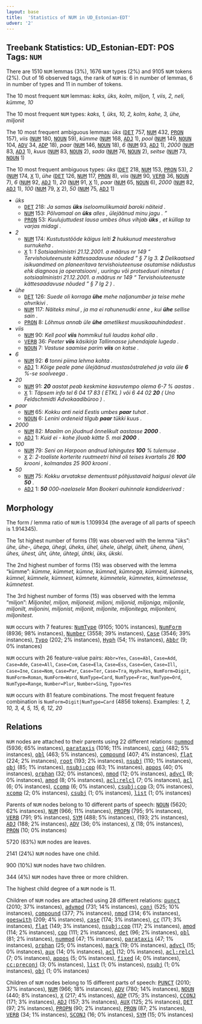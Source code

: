 ```yaml
---
layout: base
title:  'Statistics of NUM in UD_Estonian-EDT'
udver: '2'
---
```


## Treebank Statistics: UD_Estonian-EDT: POS Tags: `NUM`

There are 1510 `NUM` lemmas (3%), 1676 `NUM` types (2%) and 9105 `NUM` tokens (2%).
Out of 16 observed tags, the rank of `NUM` is: 6 in number of lemmas, 6 in number of types and 11 in number of tokens.

The 10 most frequent `NUM` lemmas: <em>kaks, üks, kolm, miljon, 1, viis, 2, neli, kümme, 10</em>

The 10 most frequent `NUM` types:  <em>kaks, 1, üks, 10, 2, kolm, kahe, 3, ühe, miljonit</em>

The 10 most frequent ambiguous lemmas: <em>üks</em> (<tt><a href="et_edt-pos-DET.html">DET</a></tt> 757, <tt><a href="et_edt-pos-NUM.html">NUM</a></tt> 432, <tt><a href="et_edt-pos-PRON.html">PRON</a></tt> 157), <em>viis</em> (<tt><a href="et_edt-pos-NUM.html">NUM</a></tt> 180, <tt><a href="et_edt-pos-NOUN.html">NOUN</a></tt> 59), <em>kümme</em> (<tt><a href="et_edt-pos-NUM.html">NUM</a></tt> 168, <tt><a href="et_edt-pos-ADJ.html">ADJ</a></tt> 1), <em>pool</em> (<tt><a href="et_edt-pos-NUM.html">NUM</a></tt> 149, <tt><a href="et_edt-pos-NOUN.html">NOUN</a></tt> 104, <tt><a href="et_edt-pos-ADV.html">ADV</a></tt> 34, <tt><a href="et_edt-pos-ADP.html">ADP</a></tt> 18), <em>paar</em> (<tt><a href="et_edt-pos-NUM.html">NUM</a></tt> 146, <tt><a href="et_edt-pos-NOUN.html">NOUN</a></tt> 18), <em>6</em> (<tt><a href="et_edt-pos-NUM.html">NUM</a></tt> 93, <tt><a href="et_edt-pos-ADJ.html">ADJ</a></tt> 1), <em>2000</em> (<tt><a href="et_edt-pos-NUM.html">NUM</a></tt> 83, <tt><a href="et_edt-pos-ADJ.html">ADJ</a></tt> 1), <em>kuus</em> (<tt><a href="et_edt-pos-NUM.html">NUM</a></tt> 83, <tt><a href="et_edt-pos-NOUN.html">NOUN</a></tt> 2), <em>sada</em> (<tt><a href="et_edt-pos-NUM.html">NUM</a></tt> 76, <tt><a href="et_edt-pos-NOUN.html">NOUN</a></tt> 2), <em>seitse</em> (<tt><a href="et_edt-pos-NUM.html">NUM</a></tt> 73, <tt><a href="et_edt-pos-NOUN.html">NOUN</a></tt> 1)

The 10 most frequent ambiguous types:  <em>üks</em> (<tt><a href="et_edt-pos-DET.html">DET</a></tt> 218, <tt><a href="et_edt-pos-NUM.html">NUM</a></tt> 153, <tt><a href="et_edt-pos-PRON.html">PRON</a></tt> 53), <em>2</em> (<tt><a href="et_edt-pos-NUM.html">NUM</a></tt> 174, <tt><a href="et_edt-pos-X.html">X</a></tt> 1), <em>ühe</em> (<tt><a href="et_edt-pos-DET.html">DET</a></tt> 126, <tt><a href="et_edt-pos-NUM.html">NUM</a></tt> 117, <tt><a href="et_edt-pos-PRON.html">PRON</a></tt> 8), <em>viis</em> (<tt><a href="et_edt-pos-NUM.html">NUM</a></tt> 90, <tt><a href="et_edt-pos-VERB.html">VERB</a></tt> 36, <tt><a href="et_edt-pos-NOUN.html">NOUN</a></tt> 7), <em>6</em> (<tt><a href="et_edt-pos-NUM.html">NUM</a></tt> 92, <tt><a href="et_edt-pos-ADJ.html">ADJ</a></tt> 1), <em>20</em> (<tt><a href="et_edt-pos-NUM.html">NUM</a></tt> 91, <tt><a href="et_edt-pos-X.html">X</a></tt> 1), <em>paar</em> (<tt><a href="et_edt-pos-NUM.html">NUM</a></tt> 65, <tt><a href="et_edt-pos-NOUN.html">NOUN</a></tt> 6), <em>2000</em> (<tt><a href="et_edt-pos-NUM.html">NUM</a></tt> 82, <tt><a href="et_edt-pos-ADJ.html">ADJ</a></tt> 1), <em>100</em> (<tt><a href="et_edt-pos-NUM.html">NUM</a></tt> 79, <tt><a href="et_edt-pos-X.html">X</a></tt> 2), <em>50</em> (<tt><a href="et_edt-pos-NUM.html">NUM</a></tt> 75, <tt><a href="et_edt-pos-ADJ.html">ADJ</a></tt> 1)


* <em>üks</em>
  * <tt><a href="et_edt-pos-DET.html">DET</a></tt> 218: <em>Ja samas <b>üks</b> iseloomulikumaid baroki näiteid .</em>
  * <tt><a href="et_edt-pos-NUM.html">NUM</a></tt> 153: <em>Põlvamaal on <b>üks</b> alles , ülejäänud minu jagu . ”</em>
  * <tt><a href="et_edt-pos-PRON.html">PRON</a></tt> 53: <em>Kuulujuttudest lausa umbes õhus vihjab <b>üks</b> , et küllap ta varjas midagi .</em>
* <em>2</em>
  * <tt><a href="et_edt-pos-NUM.html">NUM</a></tt> 174: <em>Kustutustööde käigus leiti <b>2</b> hukkunud meesterahva surnukeha .</em>
  * <tt><a href="et_edt-pos-X.html">X</a></tt> 1: <em>1 Sotsiaalministri 21.12.2001. a määrus nr 149 “ Tervishoiuteenuste kättesaadavuse nõuded ” § 7 lg 3. <b>2</b> Delikaatsed isikuandmed on planeeritava tervishoiuteenuse osutamise näidustus ehk diagnoos ja operatsiooni , uuringu või protseduuri nimetus ( sotsiaalministri 21.12.2001. a määrus nr 149 “ Tervishoiuteenuste kättesaadavuse nõuded ” § 7 lg 2 ) .</em>
* <em>ühe</em>
  * <tt><a href="et_edt-pos-DET.html">DET</a></tt> 126: <em>Suede oli korraga <b>ühe</b> mehe naljanumber ja teise mehe ohvrikivi .</em>
  * <tt><a href="et_edt-pos-NUM.html">NUM</a></tt> 117: <em>Näiteks minul , ja ma ei rahunenudki enne , kui <b>ühe</b> sellise sain .</em>
  * <tt><a href="et_edt-pos-PRON.html">PRON</a></tt> 8: <em>Lõhmus annab üle <b>ühe</b> ametlikest muusikaauhindadest .</em>
* <em>viis</em>
  * <tt><a href="et_edt-pos-NUM.html">NUM</a></tt> 90: <em>Kell pool <b>viis</b> hommikul tuli laudas kohal olla .</em>
  * <tt><a href="et_edt-pos-VERB.html">VERB</a></tt> 36: <em>Peeter <b>viis</b> käsikirja Tallinnasse juhendajale lugeda .</em>
  * <tt><a href="et_edt-pos-NOUN.html">NOUN</a></tt> 7: <em>Vastuse saamise parim <b>viis</b> on katse .</em>
* <em>6</em>
  * <tt><a href="et_edt-pos-NUM.html">NUM</a></tt> 92: <em><b>6</b> tonni piima lehma kohta .</em>
  * <tt><a href="et_edt-pos-ADJ.html">ADJ</a></tt> 1: <em>Kõige peale pane ülejäänud mustasõstralehed ja vala üle <b>6</b> %-se soolveega .</em>
* <em>20</em>
  * <tt><a href="et_edt-pos-NUM.html">NUM</a></tt> 91: <em><b>20</b> aastat peab keskmine kasvutempo olema 6-7 % aastas .</em>
  * <tt><a href="et_edt-pos-X.html">X</a></tt> 1: <em>Täpsem info tel 6 04 17 83 ( ETKL ) või 6 44 02 <b>20</b> ( Uno Feldschmidti Advokaadibüroo ) .</em>
* <em>paar</em>
  * <tt><a href="et_edt-pos-NUM.html">NUM</a></tt> 65: <em>Kokku anti neid Eestis umbes <b>paar</b> tuhat .</em>
  * <tt><a href="et_edt-pos-NOUN.html">NOUN</a></tt> 6: <em>Lenini ordeneid tilgub <b>paar</b> tükki kuus .</em>
* <em>2000</em>
  * <tt><a href="et_edt-pos-NUM.html">NUM</a></tt> 82: <em>Maailm on jõudnud õnnelikult aastasse <b>2000</b> .</em>
  * <tt><a href="et_edt-pos-ADJ.html">ADJ</a></tt> 1: <em>Kuid ei - kohe jõuab kätte 5. mai <b>2000</b> .</em>
* <em>100</em>
  * <tt><a href="et_edt-pos-NUM.html">NUM</a></tt> 79: <em>Seni on Harpoon andnud lahingutes <b>100</b> % tulemuse .</em>
  * <tt><a href="et_edt-pos-X.html">X</a></tt> 2: <em>2-toaliste korterite ruutmeetri hind oli teises kvartalis 26 <b>100</b> krooni , kolmandas 25 900 krooni .</em>
* <em>50</em>
  * <tt><a href="et_edt-pos-NUM.html">NUM</a></tt> 75: <em>Kokku arvatakse dementsust põhjustavaid haigusi olevat üle <b>50</b> .</em>
  * <tt><a href="et_edt-pos-ADJ.html">ADJ</a></tt> 1: <em><b>50</b> 000-naelasele Man Bookeri auhinnale kandideerivad :</em>

## Morphology

The form / lemma ratio of `NUM` is 1.109934 (the average of all parts of speech is 1.914345).

The 1st highest number of forms (19) was observed with the lemma “üks”: <em>ühe, ühe-, ühega, ühegi, üheks, ühel, ühele, ühelgi, ühelt, ühena, üheni, ühes, ühest, üht, ühte, ühtegi, ühtki, üks, ükski</em>.

The 2nd highest number of forms (15) was observed with the lemma “kümme”: <em>kümme, kümmet, kümne, kümned, kümnega, kümneid, kümneks, kümnel, kümnele, kümnest, kümnete, kümnetele, kümnetes, kümnetesse, kümnetest</em>.

The 3rd highest number of forms (15) was observed with the lemma “miljon”: <em>Miljonitel, miljon, miljoneid, miljoni, miljonid, miljoniga, miljonile, miljonilt, miljonini, miljonist, miljonit, miljonite, miljonitega, miljoniteni, miljonitest</em>.

`NUM` occurs with 7 features: <tt><a href="et_edt-feat-NumType.html">NumType</a></tt> (9105; 100% instances), <tt><a href="et_edt-feat-NumForm.html">NumForm</a></tt> (8936; 98% instances), <tt><a href="et_edt-feat-Number.html">Number</a></tt> (3558; 39% instances), <tt><a href="et_edt-feat-Case.html">Case</a></tt> (3546; 39% instances), <tt><a href="et_edt-feat-Typo.html">Typo</a></tt> (202; 2% instances), <tt><a href="et_edt-feat-Hyph.html">Hyph</a></tt> (54; 1% instances), <tt><a href="et_edt-feat-Abbr.html">Abbr</a></tt> (9; 0% instances)

`NUM` occurs with 26 feature-value pairs: `Abbr=Yes`, `Case=Abl`, `Case=Add`, `Case=Ade`, `Case=All`, `Case=Com`, `Case=Ela`, `Case=Ess`, `Case=Gen`, `Case=Ill`, `Case=Ine`, `Case=Nom`, `Case=Par`, `Case=Ter`, `Case=Tra`, `Hyph=Yes`, `NumForm=Digit`, `NumForm=Roman`, `NumForm=Word`, `NumType=Card`, `NumType=Frac`, `NumType=Ord`, `NumType=Range`, `Number=Plur`, `Number=Sing`, `Typo=Yes`

`NUM` occurs with 81 feature combinations.
The most frequent feature combination is `NumForm=Digit|NumType=Card` (4856 tokens).
Examples: <em>1, 2, 10, 3, 4, 5, 15, 6, 12, 20</em>


## Relations

`NUM` nodes are attached to their parents using 22 different relations: <tt><a href="et_edt-dep-nummod.html">nummod</a></tt> (5936; 65% instances), <tt><a href="et_edt-dep-parataxis.html">parataxis</a></tt> (1016; 11% instances), <tt><a href="et_edt-dep-conj.html">conj</a></tt> (482; 5% instances), <tt><a href="et_edt-dep-obl.html">obl</a></tt> (463; 5% instances), <tt><a href="et_edt-dep-compound.html">compound</a></tt> (407; 4% instances), <tt><a href="et_edt-dep-flat.html">flat</a></tt> (224; 2% instances), <tt><a href="et_edt-dep-root.html">root</a></tt> (193; 2% instances), <tt><a href="et_edt-dep-nsubj.html">nsubj</a></tt> (110; 1% instances), <tt><a href="et_edt-dep-obj.html">obj</a></tt> (85; 1% instances), <tt><a href="et_edt-dep-nsubj-cop.html">nsubj:cop</a></tt> (63; 1% instances), <tt><a href="et_edt-dep-appos.html">appos</a></tt> (40; 0% instances), <tt><a href="et_edt-dep-orphan.html">orphan</a></tt> (32; 0% instances), <tt><a href="et_edt-dep-nmod.html">nmod</a></tt> (12; 0% instances), <tt><a href="et_edt-dep-advcl.html">advcl</a></tt> (8; 0% instances), <tt><a href="et_edt-dep-amod.html">amod</a></tt> (8; 0% instances), <tt><a href="et_edt-dep-acl-relcl.html">acl:relcl</a></tt> (7; 0% instances), <tt><a href="et_edt-dep-acl.html">acl</a></tt> (6; 0% instances), <tt><a href="et_edt-dep-ccomp.html">ccomp</a></tt> (6; 0% instances), <tt><a href="et_edt-dep-csubj-cop.html">csubj:cop</a></tt> (3; 0% instances), <tt><a href="et_edt-dep-xcomp.html">xcomp</a></tt> (2; 0% instances), <tt><a href="et_edt-dep-csubj.html">csubj</a></tt> (1; 0% instances), <tt><a href="et_edt-dep-list.html">list</a></tt> (1; 0% instances)

Parents of `NUM` nodes belong to 10 different parts of speech: <tt><a href="et_edt-pos-NOUN.html">NOUN</a></tt> (5620; 62% instances), <tt><a href="et_edt-pos-NUM.html">NUM</a></tt> (966; 11% instances), <tt><a href="et_edt-pos-PROPN.html">PROPN</a></tt> (795; 9% instances), <tt><a href="et_edt-pos-VERB.html">VERB</a></tt> (791; 9% instances), <tt><a href="et_edt-pos-SYM.html">SYM</a></tt> (488; 5% instances),  (193; 2% instances), <tt><a href="et_edt-pos-ADJ.html">ADJ</a></tt> (188; 2% instances), <tt><a href="et_edt-pos-ADV.html">ADV</a></tt> (36; 0% instances), <tt><a href="et_edt-pos-X.html">X</a></tt> (18; 0% instances), <tt><a href="et_edt-pos-PRON.html">PRON</a></tt> (10; 0% instances)

5720 (63%) `NUM` nodes are leaves.

2141 (24%) `NUM` nodes have one child.

900 (10%) `NUM` nodes have two children.

344 (4%) `NUM` nodes have three or more children.

The highest child degree of a `NUM` node is 11.

Children of `NUM` nodes are attached using 28 different relations: <tt><a href="et_edt-dep-punct.html">punct</a></tt> (2010; 37% instances), <tt><a href="et_edt-dep-advmod.html">advmod</a></tt> (731; 14% instances), <tt><a href="et_edt-dep-conj.html">conj</a></tt> (525; 10% instances), <tt><a href="et_edt-dep-compound.html">compound</a></tt> (377; 7% instances), <tt><a href="et_edt-dep-nmod.html">nmod</a></tt> (314; 6% instances), <tt><a href="et_edt-dep-goeswith.html">goeswith</a></tt> (209; 4% instances), <tt><a href="et_edt-dep-case.html">case</a></tt> (174; 3% instances), <tt><a href="et_edt-dep-cc.html">cc</a></tt> (171; 3% instances), <tt><a href="et_edt-dep-flat.html">flat</a></tt> (149; 3% instances), <tt><a href="et_edt-dep-nsubj-cop.html">nsubj:cop</a></tt> (117; 2% instances), <tt><a href="et_edt-dep-amod.html">amod</a></tt> (114; 2% instances), <tt><a href="et_edt-dep-cop.html">cop</a></tt> (111; 2% instances), <tt><a href="et_edt-dep-det.html">det</a></tt> (96; 2% instances), <tt><a href="et_edt-dep-obl.html">obl</a></tt> (81; 2% instances), <tt><a href="et_edt-dep-nummod.html">nummod</a></tt> (47; 1% instances), <tt><a href="et_edt-dep-parataxis.html">parataxis</a></tt> (47; 1% instances), <tt><a href="et_edt-dep-orphan.html">orphan</a></tt> (25; 0% instances), <tt><a href="et_edt-dep-mark.html">mark</a></tt> (19; 0% instances), <tt><a href="et_edt-dep-advcl.html">advcl</a></tt> (15; 0% instances), <tt><a href="et_edt-dep-aux.html">aux</a></tt> (14; 0% instances), <tt><a href="et_edt-dep-acl.html">acl</a></tt> (12; 0% instances), <tt><a href="et_edt-dep-acl-relcl.html">acl:relcl</a></tt> (7; 0% instances), <tt><a href="et_edt-dep-appos.html">appos</a></tt> (5; 0% instances), <tt><a href="et_edt-dep-fixed.html">fixed</a></tt> (4; 0% instances), <tt><a href="et_edt-dep-cc-preconj.html">cc:preconj</a></tt> (3; 0% instances), <tt><a href="et_edt-dep-list.html">list</a></tt> (1; 0% instances), <tt><a href="et_edt-dep-nsubj.html">nsubj</a></tt> (1; 0% instances), <tt><a href="et_edt-dep-obj.html">obj</a></tt> (1; 0% instances)

Children of `NUM` nodes belong to 15 different parts of speech: <tt><a href="et_edt-pos-PUNCT.html">PUNCT</a></tt> (2010; 37% instances), <tt><a href="et_edt-pos-NUM.html">NUM</a></tt> (966; 18% instances), <tt><a href="et_edt-pos-ADV.html">ADV</a></tt> (780; 14% instances), <tt><a href="et_edt-pos-NOUN.html">NOUN</a></tt> (440; 8% instances), <tt><a href="et_edt-pos-X.html">X</a></tt> (217; 4% instances), <tt><a href="et_edt-pos-ADP.html">ADP</a></tt> (175; 3% instances), <tt><a href="et_edt-pos-CCONJ.html">CCONJ</a></tt> (171; 3% instances), <tt><a href="et_edt-pos-ADJ.html">ADJ</a></tt> (157; 3% instances), <tt><a href="et_edt-pos-AUX.html">AUX</a></tt> (125; 2% instances), <tt><a href="et_edt-pos-DET.html">DET</a></tt> (97; 2% instances), <tt><a href="et_edt-pos-PROPN.html">PROPN</a></tt> (90; 2% instances), <tt><a href="et_edt-pos-PRON.html">PRON</a></tt> (87; 2% instances), <tt><a href="et_edt-pos-VERB.html">VERB</a></tt> (34; 1% instances), <tt><a href="et_edt-pos-SCONJ.html">SCONJ</a></tt> (16; 0% instances), <tt><a href="et_edt-pos-SYM.html">SYM</a></tt> (15; 0% instances)

